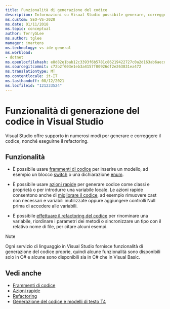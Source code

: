 ```yaml
---
title: Funzionalità di generazione del codice
description: Informazioni su Visual Studio possibile generare, correggere ed eseguire il refactoring del codice.
ms.custom: SEO-VS-2020
ms.date: 01/11/2018
ms.topic: conceptual
author: TerryGLee
ms.author: tglee
manager: jmartens
ms.technology: vs-ide-general
ms.workload:
- dotnet
ms.openlocfilehash: e8d82e1bab12c3393f6b5781c86219422727c0a2d163ab6aecdfdf86c6763599
ms.sourcegitcommit: c72b2f603e1eb3a4157f00926df2e263831ea472
ms.translationtype: MT
ms.contentlocale: it-IT
ms.lasthandoff: 08/12/2021
ms.locfileid: "121233524"
---
```

# <a name="code-generation-features-in-visual-studio"></a>Funzionalità di generazione del codice in Visual Studio

Visual Studio offre supporto in numerosi modi per generare e correggere il codice, nonché eseguirne il refactoring.

## <a name="features"></a>Funzionalità

- È possibile usare [frammenti di codice](../ide/code-snippets.md) per inserire un modello, ad esempio un blocco [switch](/dotnet/csharp/language-reference/keywords/switch) o una dichiarazione [enum](/dotnet/csharp/language-reference/keywords/enum).

- È possibile usare [azioni rapide](../ide/quick-actions.md) per generare codice come classi e proprietà o per introdurre una variabile locale. Le azioni rapide consentono anche di [migliorare il codice](../ide/common-quick-actions.md), ad esempio rimuovere cast non necessari e variabili inutilizzate oppure aggiungere controlli Null prima di accedere alle variabili.

- È possibile [effettuare il refactoring del codice](../ide/refactoring-in-visual-studio.md) per rinominare una variabile, riordinare i parametri dei metodi o sincronizzare un tipo con il relativo nome di file, per citare alcuni esempi.

> [!NOTE]
> Ogni servizio di linguaggio in Visual Studio fornisce funzionalità di generazione del codice proprie, quindi alcune funzionalità sono disponibili solo in C# e alcune sono disponibili sia in C# che in Visual Basic.

## <a name="see-also"></a>Vedi anche

- [Frammenti di codice](../ide/code-snippets.md)
- [Azioni rapide](../ide/quick-actions.md)
- [Refactoring](../ide/refactoring-in-visual-studio.md)
- [Generazione del codice e modelli di testo T4](../modeling/code-generation-and-t4-text-templates.md)
